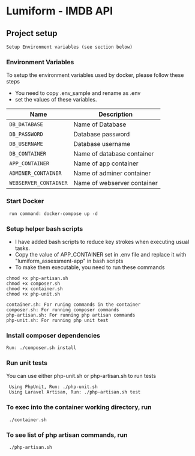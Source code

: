 # Lumiform - IMDB API 

## Project setup

```
Setup Environment variables (see section below)
```

### Environment Variables
To setup the environment variables used by docker, please follow these steps
- You need to copy .env_sample and rename as .env
- set the values of these variables.

| Name                              | Description                               |
| ----------------------------------|-------------------------------------------|
| `DB_DATABASE`                     | Name of Database                          |
| `DB_PASSWORD`                     | Database password                         |
| `DB_USERNAME`                     | Database username                         |
| `DB_CONTAINER`                    | Name of database container               |
| `APP_CONTAINER`                   | Name of app container                        |
| `ADMINER_CONTAINER`               | Name of adminer container                        |
| `WEBSERVER_CONTAINER`             | Name of webserver container                               |


### Start Docker

```
 run command: docker-compose up -d
```

### Setup helper bash scripts
-  I have added bash scripts to reduce key strokes when executing usual tasks.
- Copy the value of APP_CONTAINER set in .env file and replace it with "lumiform_assessment-app" in bash scripts
- To make them executable, you need to run these commands

```
chmod +x php-artisan.sh
chmod +x composer.sh
chmod +x container.sh
chmod +x php-unit.sh
```

```
container.sh: For runing commands in the container
composer.sh: For running composer commands
php-artisan.sh: For running php artisan commands
php-unit.sh: For running php unit test
```

### Install composer dependencies

```
Run: ./composer.sh install
```

### Run unit tests
You can use either php-unit.sh or php-artisan.sh to run tests
```
 Using PhpUnit, Run: ./php-unit.sh
 Using Laravel Artisan, Run: ./php-artisan.sh test 
```

### To exec into the container working directory, run 

```
 ./container.sh
```

### To see list of php artisan commands, run 

```
 ./php-artisan.sh 
```

